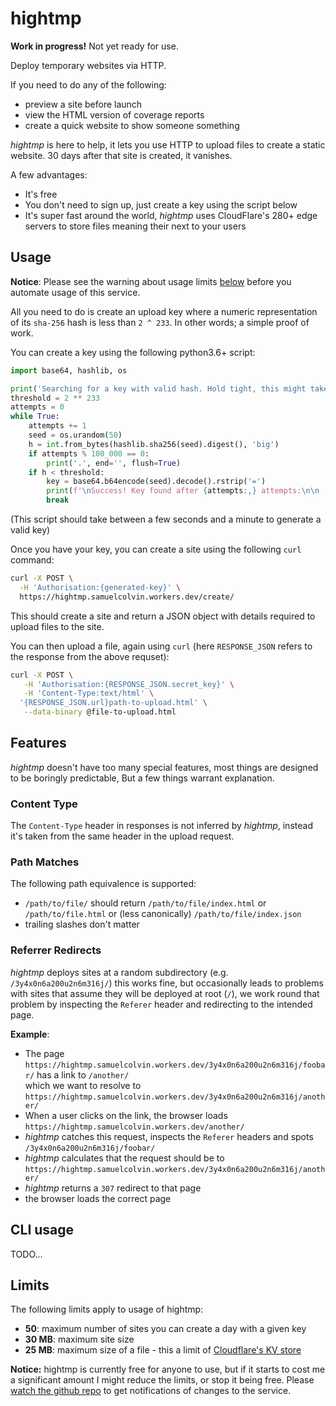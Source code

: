 # hightmp

**Work in progress!** Not yet ready for use.

Deploy temporary websites via HTTP.

If you need to do any of the following:
* preview a site before launch
* view the HTML version of coverage reports
* create a quick website to show someone something

_hightmp_ is here to help, it lets you use HTTP to upload files to create a static website.
30 days after that site is created, it vanishes.

A few advantages:
* It's free
* You don't need to sign up, just create a key using the script below
* It's super fast around the world, _hightmp_ uses CloudFlare's 280+ edge servers to store files meaning
  their next to your users

## Usage

**Notice**: Please see the warning about usage limits [below](#limits) before you automate usage of this service.

All you need to do is create an upload key where a numeric representation of its `sha-256`
hash is less than `2 ^ 233`. In other words; a simple proof of work.

You can create a key using the following python3.6+ script:

```python
import base64, hashlib, os

print('Searching for a key with valid hash. Hold tight, this might take a minute...')
threshold = 2 ** 233
attempts = 0
while True:
    attempts += 1
    seed = os.urandom(50)
    h = int.from_bytes(hashlib.sha256(seed).digest(), 'big')
    if attempts % 100_000 == 0:
        print('.', end='', flush=True)
    if h < threshold:
        key = base64.b64encode(seed).decode().rstrip('=')
        print(f'\nSuccess! Key found after {attempts:,} attempts:\n\n    {key}\n')
        break
```
(This script should take between a few seconds and a minute to generate a valid key)

Once you have your key, you can create a site using the following `curl` command:

```bash
curl -X POST \
  -H 'Authorisation:{generated-key}' \
  https://hightmp.samuelcolvin.workers.dev/create/
```
This should create a site and return a JSON object with details required
to upload files to the site.

You can then upload a file, again using `curl` 
(here `RESPONSE_JSON` refers to the response from the above requset):

```bash
curl -X POST \
   -H 'Authorisation:{RESPONSE_JSON.secret_key}' \
   -H 'Content-Type:text/html' \
  '{RESPONSE_JSON.url}path-to-upload.html' \
   --data-binary @file-to-upload.html
```

## Features

_hightmp_ doesn't have too many special features, most things are designed to be
boringly predictable, But a few things warrant explanation.

### Content Type

The `Content-Type` header in responses is not inferred by _hightmp_, instead it's taken from the same
header in the upload request.

### Path Matches

The following path equivalence is supported:
* `/path/to/file/` should return `/path/to/file/index.html` or `/path/to/file.html` or 
  (less canonically) `/path/to/file/index.json`
* trailing slashes don't matter

### Referrer Redirects

_hightmp_ deploys sites at a random subdirectory (e.g. `/3y4x0n6a200u2n6m316j/`) this works fine, but occasionally
leads to problems with sites that assume they will be deployed at root (`/`), we work round that problem by
inspecting the `Referer` header and redirecting to the intended page.

**Example**:
* The page `https://hightmp.samuelcolvin.workers.dev/3y4x0n6a200u2n6m316j/foobar/` has a link to `/another/` \
  which we want to resolve to `https://hightmp.samuelcolvin.workers.dev/3y4x0n6a200u2n6m316j/another/`
* When a user clicks on the link, the browser loads `https://hightmp.samuelcolvin.workers.dev/another/`
* _hightmp_ catches this request, inspects the `Referer` headers and spots `/3y4x0n6a200u2n6m316j/foobar/`
* _hightmp_ calculates that the request should be to `https://hightmp.samuelcolvin.workers.dev/3y4x0n6a200u2n6m316j/another/`
* _hightmp_ returns a `307` redirect to that page
* the browser loads the correct page

## CLI usage

TODO...

## Limits

The following limits apply to usage of hightmp:
* **50**: maximum number of sites you can create a day with a given key
* **30 MB**: maximum site size
* **25 MB**: maximum size of a file - this a limit of [Cloudflare's KV store](https://developers.cloudflare.com/workers/platform/limits#kv-limits)

**Notice:** hightmp is currently free for anyone to use, but if it starts to cost me a significant amount I
might reduce the limits, or stop it being free. Please [watch the github repo](https://github.com/samuelcolvin/hightmp)
to get notifications of changes to the service.
